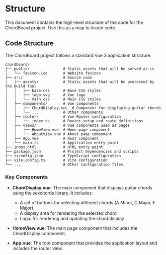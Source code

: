 # Structure

This document contains the high-level structure of the code for the ChordBoard project. Use this as a map to locate code.

## Code Structure

The ChordBoard project follows a standard Vue 3 application structure:

```
chordboard/
├── public/               # Static assets that will be served as-is
│   └── favicon.ico       # Website favicon
├── src/                  # Source code
│   ├── assets/           # Static assets that will be processed by the build tool
│   │   ├── base.css      # Base CSS styles
│   │   ├── logo.svg      # Vue logo
│   │   └── main.css      # Main CSS styles
│   ├── components/       # Vue components
│   │   ├── ChordDisplay.vue  # Component for displaying guitar chords
│   │   └── ...           # Other components
│   ├── router/           # Vue Router configuration
│   │   └── index.ts      # Router setup and route definitions
│   ├── views/            # Vue components used as pages
│   │   ├── HomeView.vue  # Home page component
│   │   └── AboutView.vue # About page component
│   ├── App.vue           # Root component
│   └── main.ts           # Application entry point
├── index.html            # HTML entry point
├── package.json          # Project dependencies and scripts
├── tsconfig.json         # TypeScript configuration
├── vite.config.ts        # Vite configuration
└── ...                   # Other configuration files
```

### Key Components

- **ChordDisplay.vue**: The main component that displays guitar chords using the vexchords library. It includes:
  - A set of buttons for selecting different chords (A Minor, C Major, F Major)
  - A display area for rendering the selected chord
  - Logic for rendering and updating the chord display

- **HomeView.vue**: The main page component that includes the ChordDisplay component.

- **App.vue**: The root component that provides the application layout and includes the router view.
